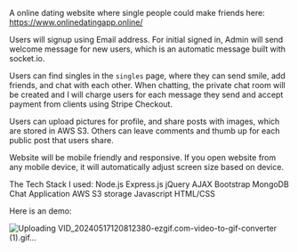 A online dating website where single people could make friends here: https://www.onlinedatingapp.online/

Users will signup using Email address. For initial signed in, Admin will send welcome message for new users, which is an automatic message built with socket.io. 

Users can find singles in the `singles` page, where they can send smile, add friends, and chat with each other. When chatting, the private chat room will be created and I will charge users for each message they send and accept payment from clients using Stripe Checkout.

Users can upload pictures for profile, and share posts with images, which are stored in AWS S3. Others can leave comments and thumb up for each public post that users share.

Website will be mobile friendly and responsive. If you open website from any mobile device, it will automatically adjust screen size based on device.

The Tech Stack I used:
Node.js
Express.js
jQuery
AJAX
Bootstrap
MongoDB
Chat Application
AWS S3 storage
Javascript 
HTML/CSS

Here is an demo:

![Uploading VID_20240517120812380-ezgif.com-video-to-gif-converter (1).gif…]()


